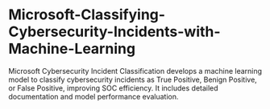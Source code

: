 # Microsoft-Classifying-Cybersecurity-Incidents-with-Machine-Learning
Microsoft Cybersecurity Incident Classification develops a machine learning model to classify cybersecurity incidents as True Positive, Benign Positive, or False Positive, improving SOC efficiency. It includes detailed documentation and model performance evaluation.
